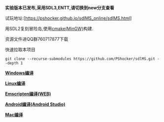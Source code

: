 **实验版本已发布,采用SDL3,ENTT,请切换到new分支查看**

试玩地址:[https://pshocker.github.io/sdlMS_online/sdlMS.html]

用SDL2复刻冒险岛,使用[cmake(MinGW)](https://github.com/niXman/mingw-builds-binaries/releases/tag/13.2.0-rt_v11-rev0)构建.

资源文件进QQ群760717877下载

快速拉取本项目
```
git clone --recurse-submodules https://github.com/PShocker/sdlMS.git --depth 1
```

**[Windows编译](doc/Windows.md)**

**[Linux编译](doc/Linux.md)**

**[Emscripten编译(WEB)](doc/Emscripten.md)**

**[Android编译(Android Studio)](doc/Android.md)**

**[Mac编译](doc/Mac.md)**
